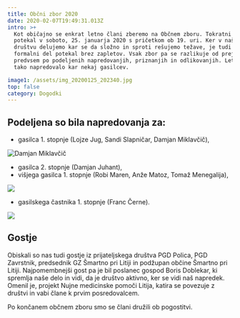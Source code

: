 ```yaml
---
title: Občni zbor 2020
date: 2020-02-07T19:49:31.013Z
intro: >+
  Kot običajno se enkrat letno člani zberemo na Občnem zboru. Tokratni je
  potekal v soboto, 25. januarja 2020 s pričetkom ob 19. uri. Ker v našem
  društvu delujemo kar se da složno in sproti rešujemo težave, je tudi tokratni
  formalni del potekal brez zapletov. Vsak zbor pa se razlikuje od prejšnjega
  predvsem po podeljenih napredovanjih, priznanjih in odlikovanjih. Letos je
  tako napredovalo kar nekaj gasilcev. 

image1: /assets/img_20200125_202340.jpg
top: false
category: Dogodki
---
```

## Podeljena so bila napredovanja za:

* gasilca 1. stopnje (Lojze Jug, Sandi Slapničar, Damjan Miklavčič),

![](/assets/img_20200125_200532.jpg "Damjan Miklavčič")

* gasilca 2. stopnje (Damjan Juhant),
* višjega gasilca 1. stopnje (Robi Maren, Anže Matoz, Tomaž Menegalija),

![](/assets/img_20200125_200616.jpg)

* gasilskega častnika 1. stopnje (Franc Černe). 

![](/assets/img_20200125_200714.jpg)

## Gostje

Obiskali so nas tudi gostje iz prijateljskega društva PGD Polica, PGD Zavrstnik, predsednik GZ Šmartno pri Litiji in podžupan občine Šmartno pri Litiji. Najpomembnejši gost pa je bil poslanec gospod Boris Doblekar, ki spremlja naše delo in vidi, da je društvo aktivno, ker se vidi naš napredek. Omenil je, projekt Nujne medicinske pomoči Litija, katira se povezuje z društvi in vabi člane k prvim posredovalcem.

Po končanem občnem zboru smo se člani družili ob pogostitvi.
